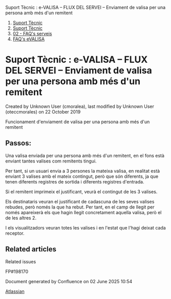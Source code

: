 Suport Tècnic : e-VALISA – FLUX DEL SERVEI – Enviament de valisa per una persona amb més d'un remitent  

1.  [Suport Tècnic](index.md)
2.  [Suport Tècnic](13893782.md)
3.  [02 - FAQ's serveis](26313393.md)
4.  [FAQ's eVALISA](28705569.md)

Suport Tècnic : e-VALISA – FLUX DEL SERVEI – Enviament de valisa per una persona amb més d'un remitent
======================================================================================================

Created by Unknown User (cmoralea), last modified by Unknown User (oteccmorales) on 22 October 2019

Funcionament d'enviament de valisa per una persona amb més d'un remitent

Passos:
-------

Una valisa enviada per una persona amb més d'un remitent, en el fons està enviant tantes valises com remitents tingui.

Per tant, si un usuari envia a 3 persones la mateixa valisa, en realitat està enviant 3 valises amb el mateix contingut, però que són diferents, ja que tenen diferents registres de sortida i diferents registres d'entrada.

Si el remitent imprimeix el justificant, veurà el contingut de les 3 valises.

Els destinataris veuran el justificant de cadascuna de les seves valises rebudes, però només la que ha rebut. Per tant, en el camp de llegit per només apareixerà els que hagin llegit concretament aquella valisa, però el de les altres 2.

I els visualitzadors veuran totes les valises i en l'estat que l'hagi deixat cada receptor.

  

  

Related articles
----------------

  

Related issues

FP#198170

Document generated by Confluence on 02 June 2025 10:54

[Atlassian](http://www.atlassian.com/)